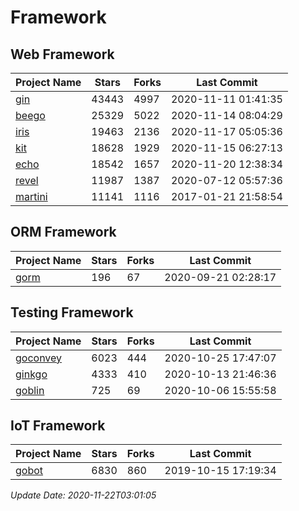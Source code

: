 # Framework

## Web Framework
| Project Name | Stars | Forks | Last Commit |
| ------------ | ----- | ----- | ----------- |
| [gin](https://github.com/gin-gonic/gin) | 43443 | 4997 | 2020-11-11 01:41:35 |
| [beego](https://github.com/astaxie/beego) | 25329 | 5022 | 2020-11-14 08:04:29 |
| [iris](https://github.com/kataras/iris) | 19463 | 2136 | 2020-11-17 05:05:36 |
| [kit](https://github.com/go-kit/kit) | 18628 | 1929 | 2020-11-15 06:27:13 |
| [echo](https://github.com/labstack/echo) | 18542 | 1657 | 2020-11-20 12:38:34 |
| [revel](https://github.com/revel/revel) | 11987 | 1387 | 2020-07-12 05:57:36 |
| [martini](https://github.com/go-martini/martini) | 11141 | 1116 | 2017-01-21 21:58:54 |

## ORM Framework
| Project Name | Stars | Forks | Last Commit |
| ------------ | ----- | ----- | ----------- |
| [gorm](https://github.com/jinzhu/gorm) | 196 | 67 | 2020-09-21 02:28:17 |

## Testing Framework
| Project Name | Stars | Forks | Last Commit |
| ------------ | ----- | ----- | ----------- |
| [goconvey](https://github.com/smartystreets/goconvey) | 6023 | 444 | 2020-10-25 17:47:07 |
| [ginkgo](https://github.com/onsi/ginkgo) | 4333 | 410 | 2020-10-13 21:46:36 |
| [goblin](https://github.com/franela/goblin) | 725 | 69 | 2020-10-06 15:55:58 |

## IoT Framework
| Project Name | Stars | Forks | Last Commit |
| ------------ | ----- | ----- | ----------- |
| [gobot](https://github.com/hybridgroup/gobot) | 6830 | 860 | 2019-10-15 17:19:34 |

*Update Date: 2020-11-22T03:01:05*